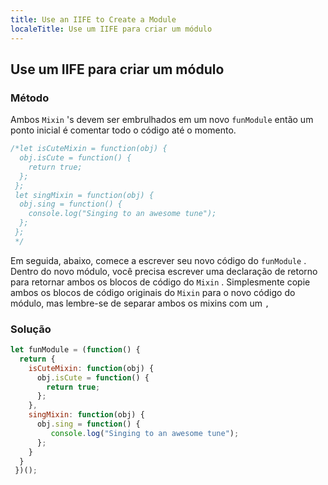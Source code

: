 ```yaml
---
title: Use an IIFE to Create a Module
localeTitle: Use um IIFE para criar um módulo
---
```

## Use um IIFE para criar um módulo

### Método

Ambos `Mixin` 's devem ser embrulhados em um novo `funModule` então um ponto inicial é comentar todo o código até o momento.

```javascript
/*let isCuteMixin = function(obj) { 
  obj.isCute = function() { 
    return true; 
  }; 
 }; 
 let singMixin = function(obj) { 
  obj.sing = function() { 
    console.log("Singing to an awesome tune"); 
  }; 
 }; 
 */ 
```

Em seguida, abaixo, comece a escrever seu novo código do `funModule` . Dentro do novo módulo, você precisa escrever uma declaração de retorno para retornar ambos os blocos de código do `Mixin` . Simplesmente copie ambos os blocos de código originais do `Mixin` para o novo código do módulo, mas lembre-se de separar ambos os mixins com um `,`

### Solução

```javascript
let funModule = (function() { 
  return { 
    isCuteMixin: function(obj) { 
      obj.isCute = function() { 
        return true; 
      }; 
    }, 
    singMixin: function(obj) { 
      obj.sing = function() { 
         console.log("Singing to an awesome tune"); 
      }; 
    } 
  } 
 })(); 

```